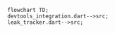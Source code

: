 <!---
Generated by https://github.com/polina-c/layerlens
Dependencies that create loop are markes with `!`.
-->

```mermaid
flowchart TD;
devtools_integration.dart-->src;
leak_tracker.dart-->src;
```

